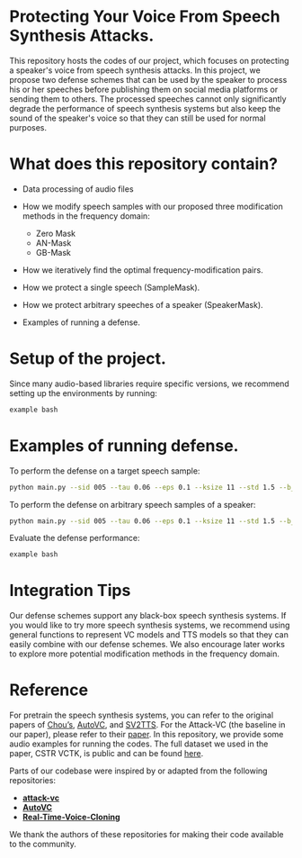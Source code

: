 # Protecting Your Voice From Speech Synthesis Attacks.

This repository hosts the codes of our project, which focuses on protecting a speaker's voice from speech synthesis attacks. In this project, we propose two defense schemes that can be used by the speaker to process his or her speeches before publishing them on social media platforms or sending them to others. The processed speeches cannot only significantly degrade the performance of speech synthesis systems but also keep the sound of the speaker's voice so that they can still be used for normal purposes.

# What does this repository contain?

- Data processing of audio files

- How we modify speech samples with our proposed three modification methods in the frequency domain:
  - Zero Mask
  - AN-Mask
  - GB-Mask

- How we iteratively find the optimal frequency-modification pairs.

- How we protect a single speech (SampleMask).

- How we protect arbitrary speeches of a speaker (SpeakerMask).

- Examples of running a defense.

# Setup of the project.

Since many audio-based libraries require specific versions, we recommend setting up the environments by running:

```bash
example bash
```

# Examples of running defense.

To perform the defense on a target speech sample:

```bash
python main.py --sid 005 --tau 0.06 --eps 0.1 --ksize 11 --std 1.5 --b_num 16
```

To perform the defense on arbitrary speech samples of a speaker:
```bash
python main.py --sid 005 --tau 0.06 --eps 0.1 --ksize 11 --std 1.5 --b_num 16
```

Evaluate the defense performance:
```bash
example bash
```


# Integration Tips

Our defense schemes support any black-box speech synthesis systems. If you would like to try more speech synthesis systems, we recommend using general functions to represent VC models and TTS models so that they can easily combine with our defense schemes. We also encourage later works to explore more potential modification methods in the frequency domain.

# Reference
For pretrain the speech synthesis systems, you can refer to the original papers  of [Chou’s](https://arxiv.org/abs/1904.05742), [AutoVC](https://arxiv.org/abs/1905.05879), and [SV2TTS](https://arxiv.org/abs/1806.04558). For the Attack-VC (the baseline in our paper), please refer to their [paper](https://arxiv.org/abs/2005.08781). In this repository, we provide some audio examples for running the codes. The full dataset we used in the paper, CSTR VCTK, is public and can be found [here](https://datashare.ed.ac.uk/handle/10283/3443).


Parts of our codebase were inspired by or adapted from the following repositories:

- [**attack-vc**](https://github.com/cyhuang-tw/attack-vc) 
- [**AutoVC**](https://github.com/cyhuang-tw/AutoVC) 
- [**Real-Time-Voice-Cloning**](https://github.com/CorentinJ/Real-Time-Voice-Cloning)

We thank the authors of these repositories for making their code available to the community.

